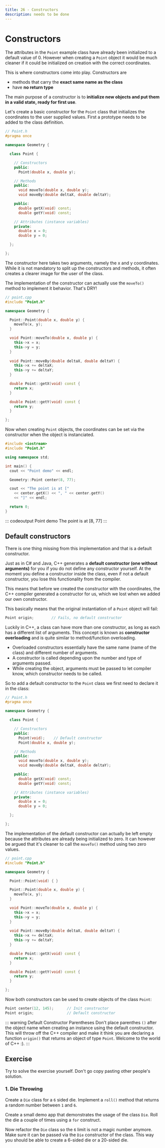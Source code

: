 ```yaml
---
title: 26 - Constructors
description: needs to be done
---
```


# Constructors

The attributes in the `Point` example class have already been initialized to a default value of 0. However when creating a `Point` object it would be much cleaner if it could be initialized on creation with the correct coordinates.

This is where constructors come into play. Constructors are

* methods that carry the **exact same name as the class**
* have **no return type**

The main purpose of a constructor is to **initialize new objects and put them in a valid state, ready for first use**.

Let's create a basic constructor for the `Point` class that initializes the coordinates to the user supplied values. First a prototype needs to be added to the class definition.

```cpp
// Point.h
#pragma once

namespace Geometry {

  class Point {

    // Constructors
    public:
      Point(double x, double y);

    // Methods
    public:
      void moveTo(double x, double y);
      void moveBy(double deltaX, double deltaY);

    public:
      double getX(void) const;
      double getY(void) const;

    // Attributes (instance variables)
    private:
      double x = 0;
      double y = 0;

  };

};
```

The constructor here takes two arguments, namely the x and y coordinates. While it is not mandatory to split up the constructors and methods, it often creates a clearer image for the user of the class.

The implementation of the constructor can actually use the `moveTo()` method to implement it behavior. That's DRY!

```cpp
// point.cpp
#include "Point.h"

namespace Geometry {

  Point::Point(double x, double y) {
    moveTo(x, y);
  }

  void Point::moveTo(double x, double y) {
    this->x = x;
    this->y = y;
  }
  
  void Point::moveBy(double deltaX, double deltaY) {
    this->x += deltaX;
    this->y += deltaY;
  }

  double Point::getX(void) const {
    return x;
  }

  double Point::getY(void) const {
    return y;
  }

};
```

Now when creating `Point` objects, the coordinates can be set via the constructor when the object is instanciated.

```cpp
#include <iostream>
#include "Point.h"

using namespace std;

int main() {
  cout << "Point demo" << endl;

  Geometry::Point center(8, 77);

  cout << "The point is at ["
    << center.getX() << ", " << center.getY()
    << "]" << endl;

  return 0;
}
```

::: codeoutput
Point demo
The point is at [8, 77]
:::

## Default constructors

There is one thing missing from this implementation and that is a default constructor.

Just as in C# and Java, C++ generates a **default constructor (one without arguments)** for you if you do not define any constructor yourself. At the moment you define a constructor inside the class, even if not a default constructor, you lose this functionality from the compiler.

This means that before we created the constructor with the coordinates, the C++ compiler generated a constructor for us, which we lost when we added our own constructor.

This basically means that the original instantiation of a `Point` object will fail:

```cpp
Point origin;        // Fails, no default constructor
```

Luckily in C++, a class can have more than one constructor, as long as each has a different list of arguments. This concept is known as **constructor overloading** and is quite similar to method/function overloading.

* Overloaded constructors essentially have the same name (name of the class) and different number of arguments.
* A constructor is called depending upon the number and type of arguments passed.
* While creating the object, arguments must be passed to let compiler know, which constructor needs to be called.

So to add a default constructor to the `Point` class we first need to declare it in the class:

```cpp
// Point.h
#pragma once

namespace Geometry {

  class Point {

    // Constructors
    public:
      Point(void);    // Default constructor
      Point(double x, double y);

    // Methods
    public:
      void moveTo(double x, double y);
      void moveBy(double deltaX, double deltaY);

    public:
      double getX(void) const;
      double getY(void) const;

    // Attributes (instance variables)
    private:
      double x = 0;
      double y = 0;

  };

};
```

The implementation of the default constructor can actually be left empty because the attributes are already being initialized to zero. It can however be argued that it's cleaner to call the `moveTo()` method using two zero values.

```cpp
// point.cpp
#include "Point.h"

namespace Geometry {

  Point::Point(void) { }

  Point::Point(double x, double y) {
    moveTo(x, y);
  }

  void Point::moveTo(double x, double y) {
    this->x = x;
    this->y = y;
  }
  
  void Point::moveBy(double deltaX, double deltaY) {
    this->x += deltaX;
    this->y += deltaY;
  }

  double Point::getX(void) const {
    return x;
  }

  double Point::getY(void) const {
    return y;
  }

};
```

Now both constructors can be used to create objects of the class `Point`:

```cpp
Point center(12, 145);      // Init constructor
Point origin;               // Default constructor
```

::: warning Default Constructor Parentheses
Don't place parenthes `()` after the object name when creating an instance using the default constructor. This will throw off the C++ compiler and make it think you are declaring a function `origin()` that returns an object of type `Point`. Welcome to the world of C++ :).
:::

<!-- ## TODO -->

<!-- Should we introduce constructor initialization list here or how to call other constructors? -->
<!-- Copy constructor -->

## Exercise

Try to solve the exercise yourself. Don't go copy pasting other people's solution.

### 1. Die Throwing

Create a `Die` class for a `6` sided die. Implement a `roll()` method that returns a random number between `1` and `6`.

Create a small demo app that demonstrates the usage of the class `Die`. Roll the die a couple of times using a `for` construct.

Now refactor the `Die` class so the `6` limit is not a magic number anymore. Make sure it can be passed via the `Die` constructor of the class. This way you should be able to create a 6-sided die or a 20-sided die.